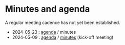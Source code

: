 # Minutes and agenda

A regular meeting cadence has not yet been established.

* 2024-05-23 : [agenda](2024-05-23/agenda.md) / minutes 
* 2024-05-09 : [agenda](2024-05-09/agenda.md) / [minutes](2024-05-09/minutes.md) (kick-off meeting)
  